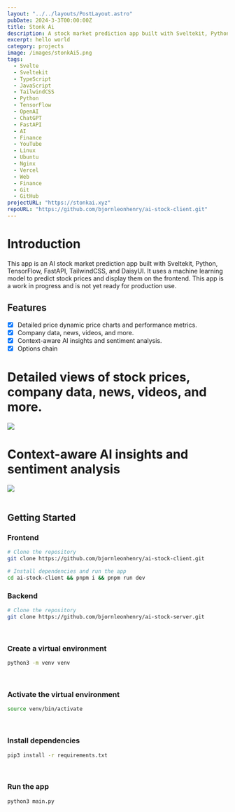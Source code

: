 ```yaml
---
layout: "../../layouts/PostLayout.astro"
pubDate: 2024-3-3T00:00:00Z
title: Stonk Ai
description: A stock market prediction app built with Sveltekit, Python, TensorFlow, TailwindCSS, and DaisyUI.
excerpt: hello world
category: projects
image: /images/stonkAi5.png
tags:
  - Svelte
  - Sveltekit
  - TypeScript
  - JavaScript
  - TailwindCSS
  - Python
  - TensorFlow
  - OpenAI
  - ChatGPT
  - FastAPI
  - AI
  - Finance
  - YouTube
  - Linux
  - Ubuntu
  - Nginx
  - Vercel
  - Web
  - Finance
  - Git
  - GitHub
projectURL: "https://stonkai.xyz"
repoURL: "https://github.com/bjornleonhenry/ai-stock-client.git"
---
```


# Introduction

This app is an AI stock market prediction app built with Sveltekit, Python, TensorFlow, FastAPI, TailwindCSS, and DaisyUI. It uses a machine learning model to predict stock prices and display them on the frontend. This app is a work in progress and is not yet ready for production use.

## Features

- [x] Detailed price dynamic price charts and performance metrics.
- [x] Company data, news, videos, and more.
- [x] Context-aware AI insights and sentiment analysis.
- [x] Options chain
      <br/>

# Detailed views of stock prices, company data, news, videos, and more.

<img class="rounded" src="/images/stonkAi6.png"/>
<br/>

# Context-aware AI insights and sentiment analysis

<img class="rounded" src="/images/stonkAi7.png"/>
<br/>

<br/>

## Getting Started

### Frontend

```bash
# Clone the repository
git clone https://github.com/bjornleonhenry/ai-stock-client.git
```

```bash
# Install dependencies and run the app
cd ai-stock-client && pnpm i && pnpm run dev
```

### Backend

```bash
# Clone the repository
git clone https://github.com/bjornleonhenry/ai-stock-server.git
```

<br/>

### Create a virtual environment

```bash
python3 -m venv venv
```

<br/>

### Activate the virtual environment

```bash
source venv/bin/activate
```

<br/>

### Install dependencies

```bash
pip3 install -r requirements.txt
```

<br/>

### Run the app

```bash
python3 main.py
```

<br/>
